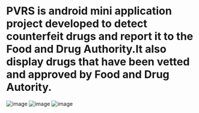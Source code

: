 # PVRS is android mini application project developed to detect counterfeit drugs and report it to the Food and Drug Authority.It also display drugs that have been vetted and approved by Food and Drug Autority.
![image](https://user-images.githubusercontent.com/57577430/201119389-cb9cdde7-3742-400a-b331-f0c591e07a50.png)
![image](https://user-images.githubusercontent.com/57577430/201119463-a5829157-168b-4911-a0b6-50e1f6014a77.png)
![image](https://user-images.githubusercontent.com/57577430/201119629-53a57386-e395-4859-98a9-d4c4f524a37b.png)
